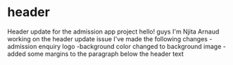 # header
Header update for the admission app project
hello! guys I'm Njita Arnaud working on the header update issue
I've made the following changes
-admission enquiry logo
-background color changed to background image
-added some margins to the paragraph below the header text
